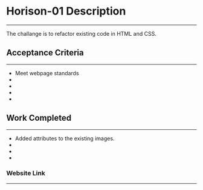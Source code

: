 # Horison-01 Description
_______________________________

The challange is to refactor existing code in HTML and CSS.


## Acceptance Criteria
___________________________________
* Meet webpage standards
*
*
*
*

## Work Completed
___________________________________
* Added attributes to the existing images.
*
*
*
### Website Link
_______________________________




